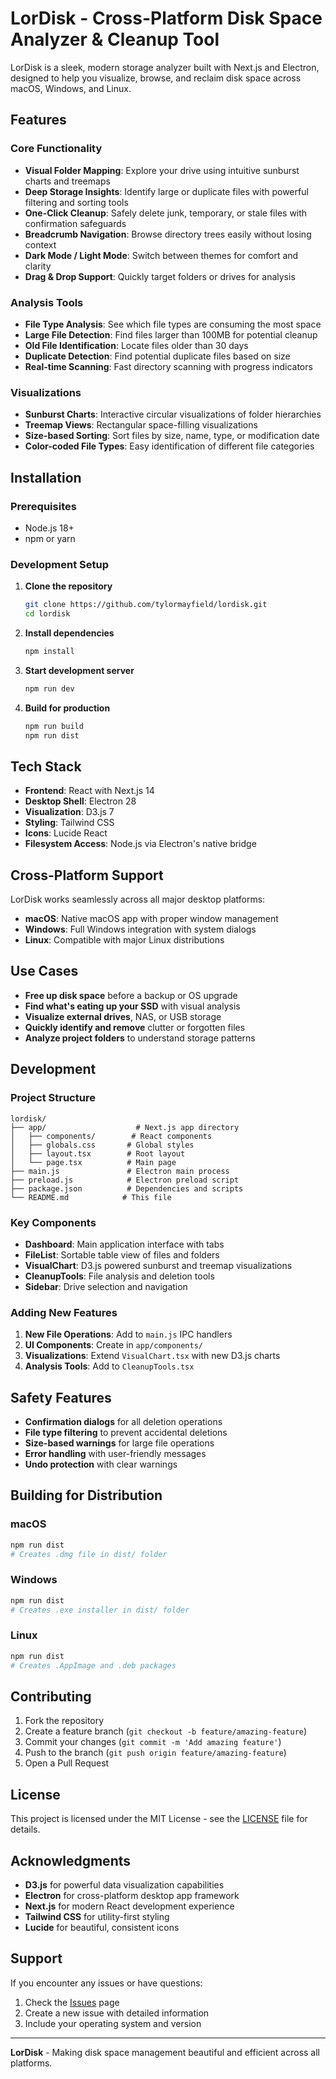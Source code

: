 # LorDisk - Cross-Platform Disk Space Analyzer & Cleanup Tool

LorDisk is a sleek, modern storage analyzer built with Next.js and Electron, designed to help you visualize, browse, and reclaim disk space across macOS, Windows, and Linux.

## Features

### Core Functionality

- **Visual Folder Mapping**: Explore your drive using intuitive sunburst charts and treemaps
- **Deep Storage Insights**: Identify large or duplicate files with powerful filtering and sorting tools
- **One-Click Cleanup**: Safely delete junk, temporary, or stale files with confirmation safeguards
- **Breadcrumb Navigation**: Browse directory trees easily without losing context
- **Dark Mode / Light Mode**: Switch between themes for comfort and clarity
- **Drag & Drop Support**: Quickly target folders or drives for analysis

### Analysis Tools

- **File Type Analysis**: See which file types are consuming the most space
- **Large File Detection**: Find files larger than 100MB for potential cleanup
- **Old File Identification**: Locate files older than 30 days
- **Duplicate Detection**: Find potential duplicate files based on size
- **Real-time Scanning**: Fast directory scanning with progress indicators

### Visualizations

- **Sunburst Charts**: Interactive circular visualizations of folder hierarchies
- **Treemap Views**: Rectangular space-filling visualizations
- **Size-based Sorting**: Sort files by size, name, type, or modification date
- **Color-coded File Types**: Easy identification of different file categories

## Installation

### Prerequisites

- Node.js 18+
- npm or yarn

### Development Setup

1. **Clone the repository**

   ```bash
   git clone https://github.com/tylormayfield/lordisk.git
   cd lordisk
   ```

2. **Install dependencies**

   ```bash
   npm install
   ```

3. **Start development server**

   ```bash
   npm run dev
   ```

4. **Build for production**
   ```bash
   npm run build
   npm run dist
   ```

## Tech Stack

- **Frontend**: React with Next.js 14
- **Desktop Shell**: Electron 28
- **Visualization**: D3.js 7
- **Styling**: Tailwind CSS
- **Icons**: Lucide React
- **Filesystem Access**: Node.js via Electron's native bridge

## Cross-Platform Support

LorDisk works seamlessly across all major desktop platforms:

- **macOS**: Native macOS app with proper window management
- **Windows**: Full Windows integration with system dialogs
- **Linux**: Compatible with major Linux distributions

## Use Cases

- **Free up disk space** before a backup or OS upgrade
- **Find what's eating up your SSD** with visual analysis
- **Visualize external drives**, NAS, or USB storage
- **Quickly identify and remove** clutter or forgotten files
- **Analyze project folders** to understand storage patterns

## Development

### Project Structure

```
lordisk/
├── app/                    # Next.js app directory
│   ├── components/        # React components
│   ├── globals.css       # Global styles
│   ├── layout.tsx        # Root layout
│   └── page.tsx          # Main page
├── main.js               # Electron main process
├── preload.js            # Electron preload script
├── package.json          # Dependencies and scripts
└── README.md            # This file
```

### Key Components

- **Dashboard**: Main application interface with tabs
- **FileList**: Sortable table view of files and folders
- **VisualChart**: D3.js powered sunburst and treemap visualizations
- **CleanupTools**: File analysis and deletion tools
- **Sidebar**: Drive selection and navigation

### Adding New Features

1. **New File Operations**: Add to `main.js` IPC handlers
2. **UI Components**: Create in `app/components/`
3. **Visualizations**: Extend `VisualChart.tsx` with new D3.js charts
4. **Analysis Tools**: Add to `CleanupTools.tsx`

## Safety Features

- **Confirmation dialogs** for all deletion operations
- **File type filtering** to prevent accidental deletions
- **Size-based warnings** for large file operations
- **Error handling** with user-friendly messages
- **Undo protection** with clear warnings

## Building for Distribution

### macOS

```bash
npm run dist
# Creates .dmg file in dist/ folder
```

### Windows

```bash
npm run dist
# Creates .exe installer in dist/ folder
```

### Linux

```bash
npm run dist
# Creates .AppImage and .deb packages
```

## Contributing

1. Fork the repository
2. Create a feature branch (`git checkout -b feature/amazing-feature`)
3. Commit your changes (`git commit -m 'Add amazing feature'`)
4. Push to the branch (`git push origin feature/amazing-feature`)
5. Open a Pull Request

## License

This project is licensed under the MIT License - see the [LICENSE](LICENSE) file for details.

## Acknowledgments

- **D3.js** for powerful data visualization capabilities
- **Electron** for cross-platform desktop app framework
- **Next.js** for modern React development experience
- **Tailwind CSS** for utility-first styling
- **Lucide** for beautiful, consistent icons

## Support

If you encounter any issues or have questions:

1. Check the [Issues](https://github.com/tylormayfield/lordisk/issues) page
2. Create a new issue with detailed information
3. Include your operating system and version

---

**LorDisk** - Making disk space management beautiful and efficient across all platforms.
